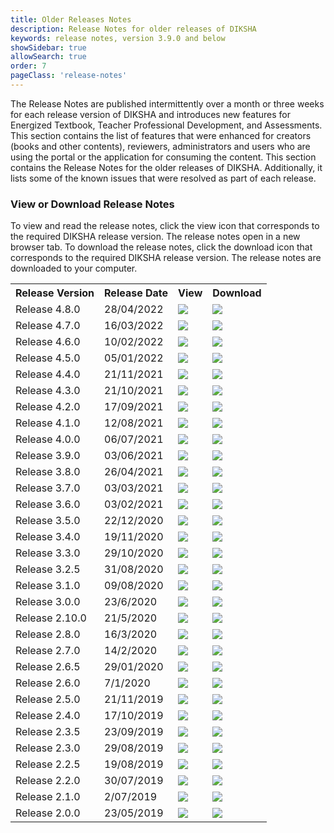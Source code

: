 ```yaml
---
title: Older Releases Notes
description: Release Notes for older releases of DIKSHA 
keywords: release notes, version 3.9.0 and below
showSidebar: true
allowSearch: true
order: 7
pageClass: 'release-notes'
---
```


The Release Notes are published intermittently over a month or three weeks for each release version of DIKSHA and introduces new features for Energized Textbook, Teacher Professional Development, and Assessments. This section contains the list of features that were enhanced for creators (books and other contents), reviewers, administrators and users who are using the portal or the application for consuming the content. 
This section contains the Release Notes for the older releases of DIKSHA. Additionally, it lists some of the known issues that were resolved as part of each release. 

### View or Download Release Notes

To view and read the release notes, click the view icon that corresponds to the required DIKSHA release version. The release notes open in a new browser tab. To download the release notes, click the download icon that corresponds to the required DIKSHA release version. The release notes are downloaded to your computer.

<table>
  <tr>
    <th>Release Version</th>
    <th>Release Date</th>
    <th>View</th>
    <th>Download</th>
    </tr>
    <tr>
    <td class="text-center">Release 4.8.0</td>
    <td class="text-center">28/04/2022</td>
    <td class="text-center"><a href="pdf/DIKSHA-Release-Notes-V-4.8.0.pdf" target="_blank"><img src="../../assets/imgs/icons/view-release-notes.png"></a></td>
    <td class="text-center"><a href="pdf/DIKSHA-Release-Notes-V-4.8.0.pdf" download><img src="../../assets/imgs/icons/download-release-notes.png"></a></td>
  </tr>
  <tr>
  <td class="text-center">Release 4.7.0</td>
    <td class="text-center">16/03/2022</td>
    <td class="text-center"><a href="pdf/DIKSHA-Release-Notes-V-4.7.0.pdf" target="_blank"><img src="../../assets/imgs/icons/view-release-notes.png"></a></td>
    <td class="text-center"><a href="pdf/DIKSHA-Release-Notes-V-4.7.0.pdf" download><img src="../../assets/imgs/icons/download-release-notes.png"></a></td>
  </tr>
  <tr>
    <td class="text-center">Release 4.6.0</td>
    <td class="text-center">10/02/2022</td>
    <td class="text-center"><a href="pdf/DIKSHA-Release-Notes-V-4.6.0.pdf" target="_blank"><img src="../../assets/imgs/icons/view-release-notes.png"></a></td>
    <td class="text-center"><a href="pdf/DIKSHA-Release-Notes-V-4.6.0.pdf" download><img src="../../assets/imgs/icons/download-release-notes.png"></a></td>
  </tr>
  <tr>
    <td class="text-center">Release 4.5.0</td>
    <td class="text-center">05/01/2022</td>
    <td class="text-center"><a href="pdf/DIKSHA-Release-Notes-V-4.5.0.pdf" target="_blank"><img src="../../assets/imgs/icons/view-release-notes.png"></a></td>
    <td class="text-center"><a href="pdf/DIKSHA-Release-Notes-V-4.5.0.pdf" download><img src="../../assets/imgs/icons/download-release-notes.png"></a></td>
  </tr>
  </tr>
   <tr>
    <td class="text-center">Release 4.4.0</td>
    <td class="text-center">21/11/2021</td>
    <td class="text-center"><a href="pdf/DIKSHA-Release-Notes-V-4.4.0.pdf" target="_blank"><img src="../../assets/imgs/icons/view-release-notes.png"></a></td>
    <td class="text-center"><a href="pdf/DIKSHA-Release-Notes-V-4.4.0.pdf" download><img src="../../assets/imgs/icons/download-release-notes.png"></a></td>
  </tr>
  <tr>
    <td class="text-center">Release 4.3.0</td>
    <td class="text-center">21/10/2021</td>
    <td class="text-center"><a href="pdf/DIKSHA-Release-Notes-V-4.3.0.pdf" target="_blank"><img src="../../assets/imgs/icons/view-release-notes.png"></a></td>
    <td class="text-center"><a href="pdf/DIKSHA-Release-Notes-V-4.3.0.pdf" download><img src="../../assets/imgs/icons/download-release-notes.png"></a></td>
  </tr>
  <tr>
    <td class="text-center">Release 4.2.0</td>
    <td class="text-center">17/09/2021</td>
    <td class="text-center"><a href="pdf/DIKSHA-Release-Notes-V-4.2.0.pdf" target="_blank"><img src="../../assets/imgs/icons/view-release-notes.png"></a></td>
    <td class="text-center"><a href="pdf/DIKSHA-Release-Notes-V-4.2.0.pdf" download><img src="../../assets/imgs/icons/download-release-notes.png"></a></td>
  </tr>
 <tr>
    <td class="text-center">Release 4.1.0</td>
    <td class="text-center">12/08/2021</td>
    <td class="text-center"><a href="pdf/DIKSHA-Release-Notes-V-4.1.0.pdf" target="_blank"><img src="../../assets/imgs/icons/view-release-notes.png"></a></td>
    <td class="text-center"><a href="pdf/DIKSHA-Release-Notes-V-4.1.0.pdf" download><img src="../../assets/imgs/icons/download-release-notes.png"></a></td>
  </tr>
  <tr>
    <td class="text-center">Release 4.0.0</td>
    <td class="text-center">06/07/2021</td>
    <td class="text-center"><a href="pdf/DIKSHA-Release-Notes-V-4.0.0.pdf" target="_blank"><img src="../../assets/imgs/icons/view-release-notes.png"></a></td>
    <td class="text-center"><a href="pdf/DIKSHA-Release-Notes-V-4.0.0.pdf" download><img src="../../assets/imgs/icons/download-release-notes.png"></a></td>
  </tr>
  <tr>
    <td class="text-center">Release 3.9.0</td>
    <td class="text-center">03/06/2021</td>
    <td class="text-center"><a href="pdf/DIKSHA-Release-Notes-V-3.9.0.pdf" target="_blank"><img src="../../assets/imgs/icons/view-release-notes.png"></a></td>
    <td class="text-center"><a href="pdf/DIKSHA-Release-Notes-V-3.9.0.pdf" download><img src="../../assets/imgs/icons/download-release-notes.png"></a></td>
</tr>
<tr>
    <td class="text-center">Release 3.8.0</td>
    <td class="text-center">26/04/2021</td>
    <td class="text-center"><a href="pdf/DIKSHA-Release-Notes-V-3.8.0.pdf" target="_blank"><img src="../../assets/imgs/icons/view-release-notes.png"></a></td>
    <td class="text-center"><a href="pdf/DIKSHA-Release-Notes-V-3.8.0.pdf" download><img src="../../assets/imgs/icons/download-release-notes.png"></a></td>
  </tr>
  <tr>
    <td class="text-center">Release 3.7.0</td>
    <td class="text-center">03/03/2021</td>
    <td class="text-center"><a href="pdf/DIKSHA-Release-Notes-V-3.7.0.pdf" target="_blank"><img src="../../assets/imgs/icons/view-release-notes.png"></a></td>
    <td class="text-center"><a href="pdf/DIKSHA-Release-Notes-V-3.7.0.pdf" download><img src="../../assets/imgs/icons/download-release-notes.png"></a></td>
  </tr>
  <tr>
    <td class="text-center">Release 3.6.0</td>
    <td class="text-center">03/02/2021</td>
    <td class="text-center"><a href="pdf/DIKSHA-Release-Notes-V-3.6.0.pdf" target="_blank"><img src="../../as
    sets/imgs/icons/view-release-notes.png"></a></td>
    <td class="text-center"><a href="pdf/DIKSHA-Release-Notes-V-3.6.0.pdf" download><img src="../../assets/imgs/icons/download-release-notes.png"></a></td>
  </tr><tr>
    <td class="text-center">Release 3.5.0</td>
    <td class="text-center">22/12/2020</td>
    <td class="text-center"><a href="pdf/DIKSHA-Release-Notes-V-3.5.0.pdf" target="_blank"><img src="../../assets/imgs/icons/view-release-notes.png"></a></td>
    <td class="text-center"><a href="pdf/DIKSHA-Release-Notes-V-3.5.0.pdf" download><img src="../../assets/imgs/icons/download-release-notes.png"></a></td>
  </tr>
  <tr>
    <td class="text-center">Release 3.4.0</td>
    <td class="text-center">19/11/2020</td>
    <td class="text-center"><a href="pdf/DIKSHA-Release-Notes-V-3.4.0.pdf" target="_blank"><img src="../../assets/imgs/icons/view-release-notes.png"></a></td>
    <td class="text-center"><a href="pdf/DIKSHA-Release-Notes-V-3.4.0.pdf" download><img src="../../assets/imgs/icons/download-release-notes.png"></a></td>
  </tr>
  <tr>
    <td class="text-center">Release 3.3.0</td>
    <td class="text-center">29/10/2020</td>
    <td class="text-center"><a href="pdf/DIKSHA-Release-Notes-V-3.3.0.pdf" target="_blank"><img src="../../assets/imgs/icons/view-release-notes.png"></a></td>
    <td class="text-center"><a href="pdf/DIKSHA-Release-Notes-V-3.3.0.pdf" download><img src="../../assets/imgs/icons/download-release-notes.png"></a></td>
  </tr>
  <tr>
    <td class="text-center">Release 3.2.5</td>
    <td class="text-center">31/08/2020</td>
    <td class="text-center"><a href="pdf/DIKSHA-Release-Notes-V-3.2.5.pdf" target="_blank"><img src="../../assets/imgs/icons/view-release-notes.png"></a></td>
    <td class="text-center"><a href="pdf/DIKSHA-Release-Notes-V-3.2.5.pdf" download><img src="../../assets/imgs/icons/download-release-notes.png"></a></td>
  </tr>
  <tr>
    <td class="text-center">Release 3.1.0</td>
    <td class="text-center">09/08/2020</td>
    <td class="text-center"><a href="pdf/DIKSHA-Release-Notes-V-3.1.0.pdf" target="_blank"><img src="../../assets/imgs/icons/view-release-notes.png"></a></td>
    <td class="text-center"><a href="pdf/DIKSHA-Release-Notes-V-3.1.0.pdf" download><img src="../../assets/imgs/icons/download-release-notes.png"></a></td>
  </tr>
  <tr>
    <td class="text-center">Release 3.0.0</td>
    <td class="text-center">23/6/2020</td>
    <td class="text-center"><a href="pdf/DIKSHA-Release-Notes-V-3.0.0.pdf" target="_blank"><img src="../../assets/imgs/icons/view-release-notes.png"></a></td>
    <td class="text-center"><a href="pdf/DIKSHA-Release-Notes-V-3.0.0.pdf" download><img src="../../assets/imgs/icons/download-release-notes.png"></a></td>
  </tr>
  <tr>
    <td class="text-center">Release 2.10.0</td>
    <td class="text-center">21/5/2020</td>
    <td class="text-center"><a href="pdf/DIKSHA-Release-Notes-V-2.10.0.pdf" target="_blank"><img src="../../assets/imgs/icons/view-release-notes.png"></a></td>
    <td class="text-center"><a href="pdf/DIKSHA-Release-Notes-V-2.10.0.pdf" download><img src="../../assets/imgs/icons/download-release-notes.png"></a></td>
  </tr>
  <tr>
    <td class="text-center">Release 2.8.0</td>
    <td class="text-center">16/3/2020</td>
    <td class="text-center"><a href="pdf/DIKSHA-Release-Notes-V-2.8.0.pdf" target="_blank"><img src="../../assets/imgs/icons/view-release-notes.png"></a></td>
    <td class="text-center"><a href="pdf/DIKSHA-Release-Notes-V-2.8.0.pdf" download><img src="../../assets/imgs/icons/download-release-notes.png"></a></td>
  </tr>
  <tr>
    <td class="text-center">Release 2.7.0</td>
    <td class="text-center">14/2/2020</td>
    <td class="text-center"><a href="pdf/DIKSHA-Release-Notes-V-2.7.0.pdf" target="_blank"><img src="../../assets/imgs/icons/view-release-notes.png"></a></td>
    <td class="text-center"><a href="pdf/DIKSHA-Release-Notes-V-2.7.0.pdf" download><img src="../../assets/imgs/icons/download-release-notes.png"></a></td>
  </tr>
  <tr>
    <td class="text-center">Release 2.6.5</td>
    <td class="text-center">29/01/2020</td>
    <td class="text-center"><a href="pdf/DIKSHA-Release-Notes-V-2.6.5.pdf" target="_blank"><img src="../../assets/imgs/icons/view-release-notes.png"></a></td>
    <td class="text-center"><a href="pdf/DIKSHA-Release-Notes-V-2.6.5.pdf" download><img src="../../assets/imgs/icons/download-release-notes.png"></a></td>
  </tr>
  <tr>
    <td class="text-center">Release 2.6.0</td>
    <td class="text-center">7/1/2020</td>
    <td class="text-center"><a href="pdf/DIKSHA-Release-Notes-V-2.6.0.pdf" target="_blank"><img src="../../assets/imgs/icons/view-release-notes.png"></a></td>
    <td class="text-center"><a href="pdf/DIKSHA-Release-Notes-V-2.6.0.pdf" download><img src="../../assets/imgs/icons/download-release-notes.png"></a></td>
  </tr>
  <tr>
    <td class="text-center">Release 2.5.0</td>
    <td class="text-center">21/11/2019</td>
    <td class="text-center"><a href="pdf/DIKSHA-Release-Notes-V-2.5.0.pdf" target="_blank"><img src="../../assets/imgs/icons/view-release-notes.png"></a></td>
    <td class="text-center"><a href="pdf/DIKSHA-Release-Notes-V-2.5.0.pdf" download><img src="../../assets/imgs/icons/download-release-notes.png"></a></td>
  </tr>
  <tr>
    <td class="text-center">Release 2.4.0</td>
    <td class="text-center">17/10/2019</td>
    <td class="text-center"><a href="pdf/DIKSHA-Release-Notes-V-2.4.0.pdf" target="_blank"><img src="../../assets/imgs/icons/view-release-notes.png"></a></td>
    <td class="text-center"><a href="pdf/DIKSHA-Release-Notes-V-2.4.0.pdf" download><img src="../../assets/imgs/icons/download-release-notes.png"></a></td>
  </tr>
  <tr>
    <td class="text-center">Release 2.3.5</td>
    <td class="text-center">23/09/2019</td>
    <td class="text-center"><a href="pdf/DIKSHA-Release-Notes-V-2.3.5.pdf" target="_blank"><img src="../../assets/imgs/icons/view-release-notes.png"></a></td>
    <td class="text-center"><a href="pdf/DIKSHA-Release-Notes-V-2.3.5.pdf" download><img src="../../assets/imgs/icons/download-release-notes.png"></a></td>
  </tr>
  <tr>
    <td class="text-center">Release 2.3.0</td>
    <td class="text-center">29/08/2019</td>
    <td class="text-center"><a href="pdf/DIKSHA-Release-Notes-V-2.3.0.pdf" target="_blank"><img src="../../assets/imgs/icons/view-release-notes.png"></a></td>
    <td class="text-center"><a href="pdf/DIKSHA-Release-Notes-V-2.3.0.pdf" download><img src="../../assets/imgs/icons/download-release-notes.png"></a></td>
  </tr>
  <tr>
    <td class="text-center">Release 2.2.5</td>
    <td class="text-center">19/08/2019</td>
    <td class="text-center"><a href="pdf/DIKSHA-Release-Notes-V-2.2.5.pdf" target="_blank"><img src="../../assets/imgs/icons/view-release-notes.png"></a></td>
    <td class="text-center"><a href="pdf/DIKSHA-Release-Notes-V-2.2.5.pdf" download><img src="../../assets/imgs/icons/download-release-notes.png"></a></td>
  </tr>
  <tr>
    <td class="text-center">Release 2.2.0</td>
    <td class="text-center">30/07/2019</td>
    <td class="text-center"><a href="pdf/DIKSHA-Release-Notes-V-2.2.0.pdf" target="_blank"><img src="../../assets/imgs/icons/view-release-notes.png"></a></td>
    <td class="text-center"><a href="pdf/DIKSHA-Release-Notes-V-2.2.0.pdf" download><img src="../../assets/imgs/icons/download-release-notes.png"></a></td>
  </tr>
  <tr>
    <td class="text-center">Release 2.1.0</td>
    <td class="text-center">2/07/2019</td>
    <td class="text-center"><a href="pdf/DIKSHA-Release-Notes-V-2.1.0.pdf" target="_blank"><img src="../../assets/imgs/icons/view-release-notes.png"></a></td>
    <td class="text-center"><a href="pdf/DIKSHA-Release-Notes-V-2.1.0.pdf" download><img src="../../assets/imgs/icons/download-release-notes.png"></a></td>
  </tr>
  <tr>
    <td class="text-center">Release 2.0.0</td>
    <td class="text-center">23/05/2019</td>
    <td class="text-center"><a href="pdf/DIKSHA-Release-Notes-V-2.0.0.pdf" target="_blank"><img src="../../assets/imgs/icons/view-release-notes.png"></a></td>
    <td class="text-center"><a href="pdf/DIKSHA-Release-Notes-V-2.0.0.pdf" download><img src="../../assets/imgs/icons/download-release-notes.png"></a></td>
  </tr>
</table>